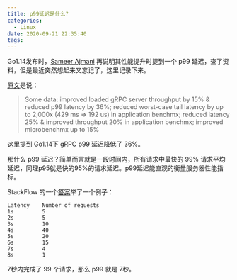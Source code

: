 ```yaml
---
title: p99延迟是什么?
categories:
  - Linux
date: 2020-09-21 22:35:40
tags:
---
```


Go1.14发布时，[Sameer Ajmani](https://twitter.com/Sajma) 再说明其性能提升时提到一个 p99 延迟，查了资料，但是最近突然想起来又忘记了，这里记录下来。

[原文](https://twitter.com/Sajma/status/1225234529725669376)是说：

> Some data: improved loaded gRPC server throughput by 15% & reduced p99 latency by 36%; reduced worst-case tail latency by up to 2,000x (429 ms ⇒ 192 us) in application benchmx; reduced latency 25% & improved throughput 20% in application benchmx; improved microbenchmx up to 15%

这里提到 Go1.14下 gRPC p99 延迟降低了 36%。

那什么 p99 延迟？简单而言就是一段时间内，所有请求中最快的 99% 请求平均延迟，同理p95就是快的95%的请求延迟。p99延迟能直观的衡量服务器性能指标。

StackFlow 的一个[答案](https://stackoverflow.com/a/58628511)举了一个例子：

```
Latency    Number of requests
1s         5
2s         5
3s         10
4s         40
5s         20
6s         15
7s         4
8s         1
```

7秒内完成了 99 个请求，那么 p99 就是 7秒。
